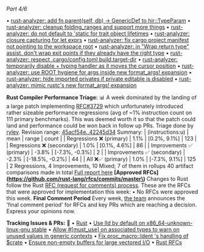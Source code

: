 *Part 4/6*

• [rust-analyzer: add fn parent\(self, db\) → GenericDef to hir::TypeParam](https://github.com/rust-lang/rust-analyzer/pull/20046)
• [rust-analyzer: cleanup folding\_ranges and support more things](https://github.com/rust-lang/rust-analyzer/pull/20080)
• [rust-analyzer: do not default to 'static for trait object lifetimes](https://github.com/rust-lang/rust-analyzer/pull/20036)
• [rust-analyzer: closure capturing for let exprs](https://github.com/rust-lang/rust-analyzer/pull/20039)
• [rust-analyzer: fix cargo project manifest not pointing to the workspace root](https://github.com/rust-lang/rust-analyzer/pull/20069)
• [rust-analyzer: in "Wrap return type" assist, don't wrap exit points if they already have the right type](https://github.com/rust-lang/rust-analyzer/pull/20061)
• [rust-analyzer: respect .cargo/config.toml build.target-dir](https://github.com/rust-lang/rust-analyzer/pull/20072)
• [rust-analyzer: temporarily disable \+ typing handler as it moves the cursor position](https://github.com/rust-lang/rust-analyzer/pull/20042)
• [rust-analyzer: use ROOT hygiene for args inside new format\_args\! expansion](https://github.com/rust-lang/rust-analyzer/pull/20073)
• [rust-analyzer: hide imported privates if private editable is disabled](https://github.com/rust-lang/rust-analyzer/pull/20025)
• [rust-analyzer: mimic rustc's new format\_args\! expansion](https://github.com/rust-lang/rust-analyzer/pull/20056)

**Rust Compiler Performance Triage:** 📊
A week dominated by the landing of a large patch implementing [RFC\#3729](https://github.com/rust-lang/rfcs/pull/3729) which unfortunately introduced rather sizeable performance regressions \(avg of \~1% instruction count on 111 primary benchmarks\). This was deemed worth it so that the patch could land and performance could be won back in follow up PRs.
Triage done by [rylev](https://github.com/rylev). Revision range: [45acf54e..42245d34](https://perf.rust-lang.org/?start=45acf54eea118ed27927282b5e0bfdcd80b7987c&end=42245d34d22ade32b3f276dcf74deb826841594c&absolute=false&stat=instructions%3Au)
Summary:
| \(instructions:u\)              | mean  | range             | count |
| Regressions ❌  \(primary\)      | 1.1%  | \[0.2%, 9.1%\]    | 123   |
| Regressions ❌  \(secondary\)    | 1.0%  | \[0.1%, 4.6%\]    | 86    |
| Improvements ✅  \(primary\)     | -3.8% | \[-7.3%, -0.3%\]  | 2     |
| Improvements ✅  \(secondary\)   | -2.3% | \[-18.5%, -0.2%\] | 44    |
| All ❌✅ \(primary\)              | 1.0%  | \[-7.3%, 9.1%\]   | 125   |
2 Regressions, 4 Improvements, 10 Mixed; 7 of them in rollups 40 artifact comparisons made in total
[Full report here](https://github.com/rust-lang/rustc-perf/blob/a63db4d1799853b334e4106d914fba24e49c8782/triage/2025/2025-06-24.md)
**\[Approved RFCs\]\(https://github.com/rust-lang/rfcs/commits/master\)**
Changes to Rust follow the Rust [RFC \(request for comments\) process](https://github.com/rust-lang/rfcs#rust-rfcs). These are the RFCs that were approved for implementation this week:
• No RFCs were approved this week.
**Final Comment Period**
Every week, [the team](https://www.rust-lang.org/team.html) announces the 'final comment period' for RFCs and key PRs which are reaching a decision. Express your opinions now.

**Tracking Issues & PRs:** 📌
• [Rust](https://github.com/rust-lang/rust/issues?q=is%3Aopen+label%3Afinal-comment-period+sort%3Aupdated-desc)
• [Use lld by default on x86\_64-unknown-linux-gnu stable](https://github.com/rust-lang/rust/pull/140525)
• [Allow \#\[must\_use\] on associated types to warn on unused values in generic contexts](https://github.com/rust-lang/rust/pull/142590)
• [Fix proc\_macro::Ident 's handling of $crate](https://github.com/rust-lang/rust/pull/141996)
• [Ensure non-empty buffers for large vectored I/O](https://github.com/rust-lang/rust/pull/138879)
• [Rust RFCs](https://github.com/rust-lang/rfcs/labels/final-comment-period)
